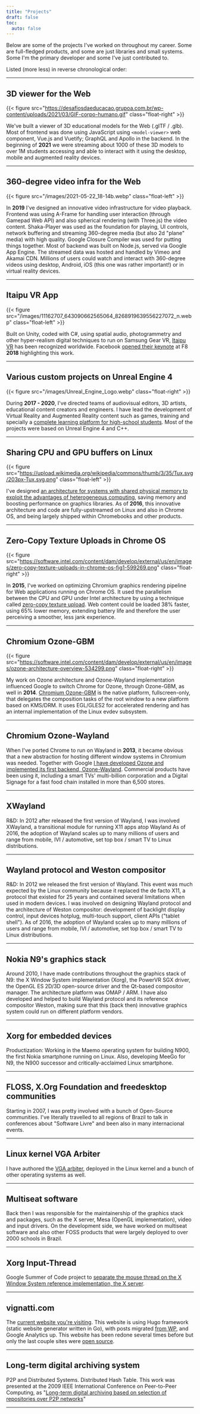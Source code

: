 ```yaml
---
title: "Projects"
draft: false
toc:
  auto: false
---
```


Below are some of the projects I've worked on throughout my career. Some are full-fledged products, and some are just libraries and small systems. Some I'm the primary developer and some I've just contributed to.

Listed (more less) in reverse chronological order:

<!--

## Content authoring tool and auth tracking mechanism

Content authoring tool for 3D objects and 360-degree videos. Mesh compression using Draco on client-side for 3D models. Authentication mechanism for content sharing. License system for tracking.
Technology: Vue.js. Vuetify. Node.js, MongoDB, Elastic Search.
-->

---

## 3D viewer for the Web

{{< figure src="https://desafiosdaeducacao.grupoa.com.br/wp-content/uploads/2021/03/GIF-corpo-humano.gif" class="float-right" >}}

We've built a viewer of 3D educational models for the Web (.glTF / .glb). Most of frontend was done using JavaScript using `<model-viewer>` web component, Vue.js and Vuetify; GraphQL and Apollo in the backend. In the beginning of **2021** we were streaming about 1000 of these 3D models to over 1M students accessing and able to interact with it using the desktop, mobile and augmented reality devices.

---

## 360-degree video infra for the Web

{{< figure src="/images/2021-05-22_18-14b.webp" class="float-left" >}}

In **2019** I've designed an innovative video infrastructure for video playback. Frontend was using A-Frame for handling user interaction (through Gamepad Web API) and also spherical rendering (with Three.js) the video content. Shaka-Player was used as the foundation for playing, UI controls, network buffering and streaming 360-degree media (but also 2d "plane" media) with high quality. Google Closure Compiler was used for putting things together. Most of backend was built on Node.js, served via Google App Engine. The streamed data was hosted and handled by Vimeo and Akamai CDN. Millions of users could watch and interact with 360-degree videos using desktop, Android, iOS (this one was rather important!) or in virtual reality devices.

---

## Itaipu VR App

{{< figure src="/images/11162707_643090662565064_8268919639556227072_n.webp" class="float-left" >}}

Built on Unity, coded with C#, using spatial audio, photogrammetry and other hyper-realism digital techniques to run on Samsung Gear VR, [Itaipu VR](https://www.youtube.com/watch?v=xG9od30Lwmg) has been recognized worldwide. Facebook [opened their keynote](https://youtu.be/6WuzK1xKMR8) at F8 **2018** highlighting this work.

---

## Various custom projects on Unreal Engine 4

{{< figure src="/images/Unreal_Engine_Logo.webp" class="float-right" >}}

During **2017 - 2020**, I've directed teams of audiovisual editors, 3D artists, educational content creators and engineers. I have lead the development of Virtual Reality and Augmented Reality content such as games, training and specially a [complete learning platform for high-school students](https://youtu.be/d8NU1rbFoII). Most of the projects were based on Unreal Engine 4 and C++.

---

## Sharing CPU and GPU buffers on Linux

{{< figure src="https://upload.wikimedia.org/wikipedia/commons/thumb/3/35/Tux.svg/203px-Tux.svg.png" class="float-left" >}}

I've designed [an architecture for systems with shared physical memory to exploit the advantages of heterogeneous computing](https://software.intel.com/content/www/us/en/develop/blogs/sharing-cpu-and-gpu-buffers-on-linux.html), saving memory and boosting performance on graphics libraries. As of **2016**, this innovative architecture and code are fully-upstreamed on Linux and also in Chrome OS, and being largely shipped within Chromebooks and other products.

---

## Zero-Copy Texture Uploads in Chrome OS

{{< figure src="https://software.intel.com/content/dam/develop/external/us/en/images/zero-copy-texture-uploads-in-chrome-os-fig1-599269.png" class="float-right" >}}

In **2015**, I've worked on optimizing Chromium graphics rendering pipeline for Web applications running on Chrome OS. It used the parallelism between the CPU and GPU under Intel architecture by using a technique called [zero-copy texture upload](https://software.intel.com/content/www/us/en/develop/articles/zero-copy-texture-uploads-in-chrome-os.html). Web content could be loaded 38% faster, using 65% lower memory, extending battery life and therefore
the user perceiving a smoother, less jank experience.

---

## Chromium Ozone-GBM

{{< figure src="https://software.intel.com/content/dam/develop/external/us/en/images/ozone-architecture-overview-534299.png" class="float-right" >}}

My work on Ozone architecture and Ozone-Wayland implementation influenced Google to switch Chrome for Ozone, through Ozone-GBM, as well in **2014**. [Chromium Ozone-GBM](https://software.intel.com/content/www/us/en/develop/blogs/chromium-ozone-gbm-explained.html) is the native platform, fullscreen-only, that delegates the composition tasks of the root window to a new platform based on KMS/DRM. It uses EGL/GLES2 for accelerated rendering and has an internal implementation of the Linux evdev subsystem.

---

## Chromium Ozone-Wayland

When I've ported Chrome to run on Wayland in **2013**, it became obvious that a new abstraction for hosting different window systems in Chromium was needed. Together with Google [I have developed Ozone and implemented its first backend, Ozone-Wayland](https://news.slashdot.org/story/13/10/07/2212245/chromium-to-support-wayland). Commercial products have been using it, including a smart TVs' multi-billion corporation and a Digital Signage for a fast food chain installed in more than 6,500 stores.

---

## XWayland

R&D: In 2012 after released the first version of Wayland, I was involved XWayland, a transitional module for running X11 apps atop Wayland As of 2016, the adoption of Wayland scales up to many millions of users and range from mobile, IVI / automotive, set top box / smart TV to Linux distributions.

---

## Wayland protocol and Weston compositor

R&D: In 2012 we released the first version of Wayland. This event was much expected by the Linux community because it replaced the de facto X11, a protocol that existed for 25 years and contained several limitations when used in modern devices. I was involved on designing Wayland protocol and the architecture of Weston compositor: development of backlight display control, input devices hotplug, multi-touch support, client APIs ("tablet shell"). As of 2016, the adoption of Wayland scales up to many millions of users and range from mobile, IVI / automotive, set top box / smart TV to Linux distributions.

---

## Nokia N9's graphics stack

Around 2010, I have made contributions throughout the graphics stack of N9: the X Window System implementation (Xorg), the PowerVR SGX driver, the OpenGL ES 2D/3D open-source driver and the Qt-based compositor manager. The architecture platform was OMAP / ARM. I have also developed and helped to build Wayland protocol and its reference compositor Weston, making sure that this (back then) innovative graphics system could run on different platform vendors.

---

## Xorg for embedded devices

Productization: Working in the Maemo operating system for building N900, the first Nokia smartphone running on Linux. Also, developing MeeGo for N9, the N900 successor and critically-acclaimed Linux smartphone.

---

## FLOSS, X.Org Foundation and freedesktop communities

Starting in 2007, I was pretty involved with a bunch of Open-Source communities. I've literally travelled to all regions of Brazil to talk in conferences about "Software Livre" and been also in many internacional events.

---

## Linux kernel VGA Arbiter

I have authored the [VGA arbiter](https://www.kernel.org/doc/html/latest/gpu/vgaarbiter.html), deployed in the Linux kernel and a bunch of other operating systems as well.

---

## Multiseat software

Back then I was responsible for the maintainership of the graphics stack and packages, such as the X server, Mesa (OpenGL implementation), video and input drivers. On the development side, we have worked on multiseat software and also other FOSS products that were largely deployed to over 2000 schools in Brazil.

---

## Xorg Input-Thread

Google Summer of Code project to [separate the mouse thread on the X Window System reference implementation, the X server](https://www.phoronix.com/scan.php?page=news_item&px=ODU0MQ).

---

## vignatti.com

The [current website you're visiting](https://vignatti.com). This website is using Hugo framework (static website generator written in Go), with posts migrated [from WP](https://vignatti.wordpress.com/), and Google Analytics up. This website has been redone several times before but only the last couple sites were [open source](https://github.com/tiagovignatti/my_website).

---

## Long-term digital archiving system

P2P and Distributed Systems. Distributed Hash Table. This work was presented at the 2009 IEEE International Conference on Peer-to-Peer Computing, as "[Long-term digital archiving based on selection of repositories over P2P networks](https://ieeexplore.ieee.org/document/5284519/)"

---
<!--
## Zero-knowledge proof

---
-->